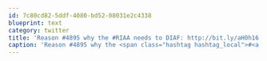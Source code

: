 ```yaml
---
id: 7c80cd82-5ddf-4080-bd52-08031e2c4338
blueprint: text
category: twitter
title: 'Reason #4895 why the #RIAA needs to DIAF: http://bit.ly/aH0h16'
caption: 'Reason #4895 why the <span class="hashtag hashtag_local">#<a href="http://tweettemp.darylchymko.ca/?tag=riaa">RIAA</a> needs to DIAF: http://bit.ly/aH0h16'
---
```

